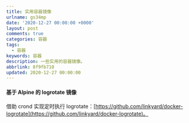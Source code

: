 ```yaml
---
title: 实用容器镜像
urlname: gs34mp
date: '2020-12-27 00:00:00 +0000'
layout: post
comments: true
categories: 容器
tags:
  - 容器
keywords: 容器
description: 一些实用的容器镜像。
abbrlink: 8f9fb710
updated: 2020-12-27 00:00:00
---
```


#### 基于 Alpine 的 logrotate 镜像

借助 crond 实现定时执行 logrotate：[https://github.com/linkyard/docker-logrotate](https://github.com/linkyard/docker-logrotate)。
